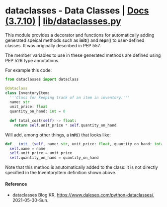# dataclasses - Data Classes | [Docs (3.7.10)](https://docs.python.org/3.7/library/dataclasses.html) | [lib/dataclasses.py](https://github.com/python/cpython/blob/3.7/Lib/dataclasses.py)
This module provides a decorator and functions for automatically adding generated speical methods such as __init__() and __repr__() to user-defined classes. It was originally described in PEP 557.

The member variables to use in these generated methods are defined using PEP 526 type annotations.

For example this code:
```Python
from dataclasses import dataclass

@dataclass
class InventoryItem:
  '''Class for keeping track of an item in inventory.'''
  name: str
  unit_price: float
  quantity_on_hand: int = 0
  
  def total_cost(self) -> float:
    return self.unit_price * self.quantity_on_hand
```
Will add, among other things, a __init__() that looks like:
```Python
def __init__(self, name: str, unit_price: float, quantity_on_hand: int=0):
  self.name = name
  self.unit_price = unit_price
  self.quantity_on_hand = quantity_on_hand
```
Note that this method is anutomatically added to the class: it is not directly specified in the InventoryItem definition shown above.

#### Reference
- dataclasses Blog KR, https://www.daleseo.com/python-dataclasses/, 2021-05-30-Sun.
